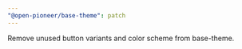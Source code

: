 ```yaml
---
"@open-pioneer/base-theme": patch
---
```


Remove unused button variants and color scheme from base-theme.
